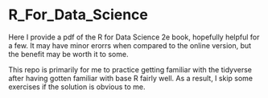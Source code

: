 # R_For_Data_Science

Here I provide a pdf of the R for Data Science 2e book, hopefully helpful for a few. It may have minor erorrs when compared to the online version, but the benefit may be worth it to some. 

This repo is primarily for me to practice getting familiar with the tidyverse after having gotten familiar with base R fairly well. As a result, I skip some exercises if the solution is obvious to me.

